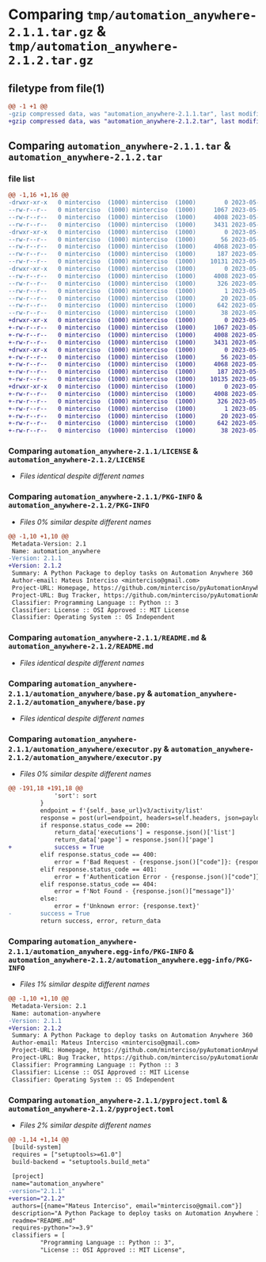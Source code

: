# Comparing `tmp/automation_anywhere-2.1.1.tar.gz` & `tmp/automation_anywhere-2.1.2.tar.gz`

## filetype from file(1)

```diff
@@ -1 +1 @@
-gzip compressed data, was "automation_anywhere-2.1.1.tar", last modified: Fri May 19 19:50:18 2023, max compression
+gzip compressed data, was "automation_anywhere-2.1.2.tar", last modified: Fri May 19 19:59:46 2023, max compression
```

## Comparing `automation_anywhere-2.1.1.tar` & `automation_anywhere-2.1.2.tar`

### file list

```diff
@@ -1,16 +1,16 @@
-drwxr-xr-x   0 minterciso  (1000) minterciso  (1000)        0 2023-05-19 19:50:18.067487 automation_anywhere-2.1.1/
--rw-r--r--   0 minterciso  (1000) minterciso  (1000)     1067 2023-05-11 13:45:41.000000 automation_anywhere-2.1.1/LICENSE
--rw-r--r--   0 minterciso  (1000) minterciso  (1000)     4008 2023-05-19 19:50:18.067487 automation_anywhere-2.1.1/PKG-INFO
--rw-r--r--   0 minterciso  (1000) minterciso  (1000)     3431 2023-05-19 18:02:53.000000 automation_anywhere-2.1.1/README.md
-drwxr-xr-x   0 minterciso  (1000) minterciso  (1000)        0 2023-05-19 19:50:18.067487 automation_anywhere-2.1.1/automation_anywhere/
--rw-r--r--   0 minterciso  (1000) minterciso  (1000)       56 2023-05-11 13:45:41.000000 automation_anywhere-2.1.1/automation_anywhere/__init__.py
--rw-r--r--   0 minterciso  (1000) minterciso  (1000)     4068 2023-05-11 13:45:41.000000 automation_anywhere-2.1.1/automation_anywhere/base.py
--rw-r--r--   0 minterciso  (1000) minterciso  (1000)      187 2023-05-11 13:45:41.000000 automation_anywhere-2.1.1/automation_anywhere/errors.py
--rw-r--r--   0 minterciso  (1000) minterciso  (1000)    10131 2023-05-19 19:48:44.000000 automation_anywhere-2.1.1/automation_anywhere/executor.py
-drwxr-xr-x   0 minterciso  (1000) minterciso  (1000)        0 2023-05-19 19:50:18.067487 automation_anywhere-2.1.1/automation_anywhere.egg-info/
--rw-r--r--   0 minterciso  (1000) minterciso  (1000)     4008 2023-05-19 19:50:18.000000 automation_anywhere-2.1.1/automation_anywhere.egg-info/PKG-INFO
--rw-r--r--   0 minterciso  (1000) minterciso  (1000)      326 2023-05-19 19:50:18.000000 automation_anywhere-2.1.1/automation_anywhere.egg-info/SOURCES.txt
--rw-r--r--   0 minterciso  (1000) minterciso  (1000)        1 2023-05-19 19:50:18.000000 automation_anywhere-2.1.1/automation_anywhere.egg-info/dependency_links.txt
--rw-r--r--   0 minterciso  (1000) minterciso  (1000)       20 2023-05-19 19:50:18.000000 automation_anywhere-2.1.1/automation_anywhere.egg-info/top_level.txt
--rw-r--r--   0 minterciso  (1000) minterciso  (1000)      642 2023-05-19 19:49:47.000000 automation_anywhere-2.1.1/pyproject.toml
--rw-r--r--   0 minterciso  (1000) minterciso  (1000)       38 2023-05-19 19:50:18.067487 automation_anywhere-2.1.1/setup.cfg
+drwxr-xr-x   0 minterciso  (1000) minterciso  (1000)        0 2023-05-19 19:59:46.541676 automation_anywhere-2.1.2/
+-rw-r--r--   0 minterciso  (1000) minterciso  (1000)     1067 2023-05-11 13:45:41.000000 automation_anywhere-2.1.2/LICENSE
+-rw-r--r--   0 minterciso  (1000) minterciso  (1000)     4008 2023-05-19 19:59:46.541676 automation_anywhere-2.1.2/PKG-INFO
+-rw-r--r--   0 minterciso  (1000) minterciso  (1000)     3431 2023-05-19 18:02:53.000000 automation_anywhere-2.1.2/README.md
+drwxr-xr-x   0 minterciso  (1000) minterciso  (1000)        0 2023-05-19 19:59:46.541676 automation_anywhere-2.1.2/automation_anywhere/
+-rw-r--r--   0 minterciso  (1000) minterciso  (1000)       56 2023-05-11 13:45:41.000000 automation_anywhere-2.1.2/automation_anywhere/__init__.py
+-rw-r--r--   0 minterciso  (1000) minterciso  (1000)     4068 2023-05-11 13:45:41.000000 automation_anywhere-2.1.2/automation_anywhere/base.py
+-rw-r--r--   0 minterciso  (1000) minterciso  (1000)      187 2023-05-11 13:45:41.000000 automation_anywhere-2.1.2/automation_anywhere/errors.py
+-rw-r--r--   0 minterciso  (1000) minterciso  (1000)    10135 2023-05-19 19:58:23.000000 automation_anywhere-2.1.2/automation_anywhere/executor.py
+drwxr-xr-x   0 minterciso  (1000) minterciso  (1000)        0 2023-05-19 19:59:46.541676 automation_anywhere-2.1.2/automation_anywhere.egg-info/
+-rw-r--r--   0 minterciso  (1000) minterciso  (1000)     4008 2023-05-19 19:59:46.000000 automation_anywhere-2.1.2/automation_anywhere.egg-info/PKG-INFO
+-rw-r--r--   0 minterciso  (1000) minterciso  (1000)      326 2023-05-19 19:59:46.000000 automation_anywhere-2.1.2/automation_anywhere.egg-info/SOURCES.txt
+-rw-r--r--   0 minterciso  (1000) minterciso  (1000)        1 2023-05-19 19:59:46.000000 automation_anywhere-2.1.2/automation_anywhere.egg-info/dependency_links.txt
+-rw-r--r--   0 minterciso  (1000) minterciso  (1000)       20 2023-05-19 19:59:46.000000 automation_anywhere-2.1.2/automation_anywhere.egg-info/top_level.txt
+-rw-r--r--   0 minterciso  (1000) minterciso  (1000)      642 2023-05-19 19:58:58.000000 automation_anywhere-2.1.2/pyproject.toml
+-rw-r--r--   0 minterciso  (1000) minterciso  (1000)       38 2023-05-19 19:59:46.541676 automation_anywhere-2.1.2/setup.cfg
```

### Comparing `automation_anywhere-2.1.1/LICENSE` & `automation_anywhere-2.1.2/LICENSE`

 * *Files identical despite different names*

### Comparing `automation_anywhere-2.1.1/PKG-INFO` & `automation_anywhere-2.1.2/PKG-INFO`

 * *Files 0% similar despite different names*

```diff
@@ -1,10 +1,10 @@
 Metadata-Version: 2.1
 Name: automation_anywhere
-Version: 2.1.1
+Version: 2.1.2
 Summary: A Python Package to deploy tasks on Automation Anywhere 360
 Author-email: Mateus Interciso <minterciso@gmail.com>
 Project-URL: Homepage, https://github.com/minterciso/pyAutomationAnywhere
 Project-URL: Bug Tracker, https://github.com/minterciso/pyAutomationAnywhere/issues
 Classifier: Programming Language :: Python :: 3
 Classifier: License :: OSI Approved :: MIT License
 Classifier: Operating System :: OS Independent
```

### Comparing `automation_anywhere-2.1.1/README.md` & `automation_anywhere-2.1.2/README.md`

 * *Files identical despite different names*

### Comparing `automation_anywhere-2.1.1/automation_anywhere/base.py` & `automation_anywhere-2.1.2/automation_anywhere/base.py`

 * *Files identical despite different names*

### Comparing `automation_anywhere-2.1.1/automation_anywhere/executor.py` & `automation_anywhere-2.1.2/automation_anywhere/executor.py`

 * *Files 0% similar despite different names*

```diff
@@ -191,18 +191,18 @@
             'sort': sort
         }        
         endpoint = f'{self._base_url}v3/activity/list'
         response = post(url=endpoint, headers=self.headers, json=payload)
         if response.status_code == 200:
             return_data['executions'] = response.json()['list']
             return_data['page'] = response.json()['page']
+            success = True
         elif response.status_code == 400:
             error = f'Bad Request - {response.json()["code"]}: {response.json()["message"]}'
         elif response.status_code == 401:
             error = f'Authentication Error - {response.json()["code"]}: {response.json()["message"]}'
         elif response.status_code == 404:
             error = f'Not Found - {response.json()["message"]}'
         else:
             error = f'Unknown error: {response.text}'
-        success = True
         return success, error, return_data
```

### Comparing `automation_anywhere-2.1.1/automation_anywhere.egg-info/PKG-INFO` & `automation_anywhere-2.1.2/automation_anywhere.egg-info/PKG-INFO`

 * *Files 1% similar despite different names*

```diff
@@ -1,10 +1,10 @@
 Metadata-Version: 2.1
 Name: automation-anywhere
-Version: 2.1.1
+Version: 2.1.2
 Summary: A Python Package to deploy tasks on Automation Anywhere 360
 Author-email: Mateus Interciso <minterciso@gmail.com>
 Project-URL: Homepage, https://github.com/minterciso/pyAutomationAnywhere
 Project-URL: Bug Tracker, https://github.com/minterciso/pyAutomationAnywhere/issues
 Classifier: Programming Language :: Python :: 3
 Classifier: License :: OSI Approved :: MIT License
 Classifier: Operating System :: OS Independent
```

### Comparing `automation_anywhere-2.1.1/pyproject.toml` & `automation_anywhere-2.1.2/pyproject.toml`

 * *Files 2% similar despite different names*

```diff
@@ -1,14 +1,14 @@
 [build-system]
 requires = ["setuptools>=61.0"]
 build-backend = "setuptools.build_meta"
 
 [project]
 name="automation_anywhere"
-version="2.1.1"
+version="2.1.2"
 authors=[{name="Mateus Interciso", email="minterciso@gmail.com"}]
 description="A Python Package to deploy tasks on Automation Anywhere 360"
 readme="README.md"
 requires-python=">=3.9"
 classifiers = [
         "Programming Language :: Python :: 3",
         "License :: OSI Approved :: MIT License",
```

